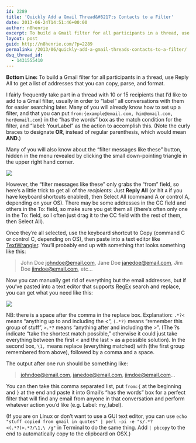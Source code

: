 ```yaml
---
id: 2289
title: 'Quickly Add a Gmail Thread&#8217;s Contacts to a Filter'
date: 2013-06-24T14:51:46+00:00
author: n8henrie
excerpt: To build a Gmail filter for all participants in a thread, use Reply All to get a list of addresses that you can copy, parse, and format.
layout: post
guid: http://n8henrie.com/?p=2289
permalink: /2013/06/quickly-add-a-gmail-threads-contacts-to-a-filter/
dsq_thread_id:
  - 1431555410
---
```

**Bottom Line:** To build a Gmail filter for all participants in a thread, use Reply All to get a list of addresses that you can copy, parse, and format.<!--more-->

I fairly frequently take part in a thread with 10 or 15 recipients that I&#8217;d like to add to a Gmail filter, usually in order to &#8220;label&#8221; all conversations with them for easier searching later. Many of you will already know how to set up a filter, and that you can put `from:{example@email.com, him@email.com, her@email.com}` in the &#8220;has the words&#8221; box as the match condition for the filter, and &#8220;label: YourLabel&#8221; as the action to accomplish this. (Note the curly braces to designate **OR**, instead of regular parenthesis, which would mean **AND**.)

Many of you will also know about the &#8220;filter messages like these&#8221; button, hidden in the menu revealed by clicking the small down-pointing triangle in the upper right hand corner.


![](http://n8henrie.com/wp-content/uploads/2013/06/20130624_20130621-ScreenShot-194.jpg) 

However, the &#8220;filter messages like these&#8221; only grabs the &#8220;from&#8221; field, so here&#8217;s a little trick to get all of the _recipients_: Just **Reply All** (or hit `A` if you have keyboard shortcuts enabled), then Select All (command A or control A, depending on your OS). There may be some addresses in the CC field and others in the To: field, so make sure you get them all (there&#8217;s often only one in the To: field, so I often just drag it to the CC field with the rest of them, then Select All).

Once they&#8217;re all selected, use the keyboard shortcut to Copy (command C or control C, depending on OS), then paste into a text editor like <a target="_blank" href="https://itunes.apple.com/us/app/textwrangler/id404010395?mt=12&#038;at=10l5H6" title="TextWrangler">TextWrangler</a>. You&#8217;ll probably end up with something that looks something like this:

> John Doe <johndoe@email.com>, Jane Doe <janedoe@email.com>, Jim Doe <jimdoe@email.com>, etc&#8230;

Now you can manually get rid of everything but the email addresses, but if you&#8217;ve pasted into a text editor that supports <a target="_blank" href="http://en.wikipedia.org/wiki/RegEx" title="RegEx">RegEx</a> search and replace, you can get what you need like this: 


![](http://n8henrie.com/wp-content/uploads/2013/06/20130624_20130621-ScreenShot-195.jpg) 

NB: there is a space after the comma in the replace box. Explanation: `.*?<` means &#8220;anything up to and including the <&#8220;, `(.*?)` means &#8220;remember this group of stuff&#8221;, `>.*?` means &#8220;anything after and including the >&#8221;. (The ?s indicate &#8220;take the shortest match possible,&#8221; otherwise it could just take everything between the first < and the last > as a possible solution). In the second box, `\1,` means replace (everything matched) with (the first group remembered from above), followed by a comma and a space.

The output after one run should be something like:

> johndoe@email.com, janedoe@email.com, jimdoe@email.com&#8230;

You can then take this comma separated list, put `from:{` at the beginning and `}` at the end and paste it into Gmail&#8217;s &#8220;has the words&#8221; box for a perfect filter that will find any email from anyone in that conversation and perform whatever action you&#8217;d like (e.g. Label: my_label).

(If you are on Linux or don&#8217;t want to use a GUI text editor, you can use `echo "stuff copied from gmail in quotes" | perl -pi -e "s/.*?<(.*?)>.*?/\1,\ /g"` in Terminal to do the same thing. Add `| pbcopy` to the end to automatically copy to the clipboard on OSX.)